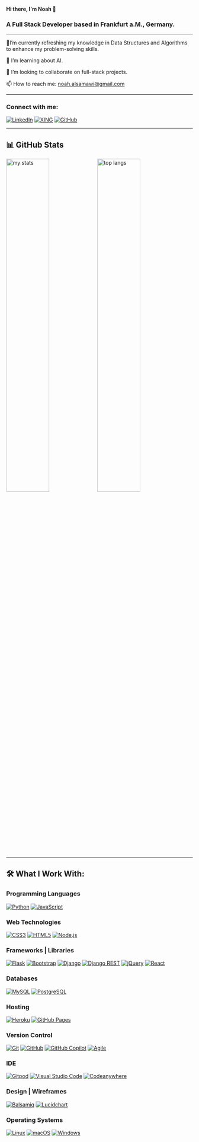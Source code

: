 #### Hi there, I'm Noah 👋 

### A Full Stack Developer based in Frankfurt a.M., Germany.

---

🔭I’m currently refreshing my knowledge in Data Structures and Algorithms to enhance my problem-solving skills.

🌱 I’m learning about AI.

🤝 I’m looking to collaborate on full-stack projects.

📫 How to reach me: noah.alsamawi@gmail.com

---

### Connect with me:

[![LinkedIn](https://img.shields.io/badge/-LINKEDIN-%230077B5?style=for-the-badge&logo=linkedin&logoColor=white)](https://www.linkedin.com/in/noah-al-samawi-058583197)
[![XING](https://img.shields.io/badge/-XING-%23232323?style=for-the-badge&logo=xing&logoColor=white)](https://www.xing.com/profile/Noah_AlSamawi/web_profiles)
[![GitHub](https://img.shields.io/badge/-GITHUB-%23F05F1F?style=for-the-badge&logo=github&logoColor=white)](https://github.com/Noah-Samawi)

---

## 📊 GitHub Stats

<img alt="my stats" align="center" width="48%" src="https://github-readme-stats.vercel.app/api?username=Noah-Samawi&show_icons=true" />
<img alt="top langs" align="center" width="48%" src="https://github-readme-stats.vercel.app/api/top-langs/?username=Noah-Samawi&layout=compact" />

---

## 🛠️ What I Work With:

### Programming Languages

[![Python](https://img.shields.io/badge/-Python-3776AB?style=for-the-badge&logo=python&logoColor=white)](https://www.python.org/)
[![JavaScript](https://img.shields.io/badge/-JavaScript-F7DF1E?style=for-the-badge&logo=javascript&logoColor=black)](https://developer.mozilla.org/en-US/docs/Web/JavaScript)

### Web Technologies

[![CSS3](https://img.shields.io/badge/-CSS3-1572B6?style=for-the-badge&logo=css3)](https://developer.mozilla.org/en-US/docs/Web/CSS)
[![HTML5](https://img.shields.io/badge/-HTML5-E34F26?style=for-the-badge&logo=html5&logoColor=white)](https://developer.mozilla.org/en-US/docs/Web/HTML)
[![Node.js](https://img.shields.io/badge/-Node.js-339933?style=for-the-badge&logo=node.js&logoColor=white)](https://nodejs.org/)

### Frameworks | Libraries

[![Flask](https://img.shields.io/badge/-Flask-000000?style=for-the-badge&logo=flask)](https://flask.palletsprojects.com/)
[![Bootstrap](https://img.shields.io/badge/-Bootstrap-7952B3?style=for-the-badge&logo=bootstrap&logoColor=white)](https://getbootstrap.com/)
[![Django](https://img.shields.io/badge/-Django-092E20?style=for-the-badge&logo=django)](https://www.djangoproject.com/)
[![Django REST](https://img.shields.io/badge/-Django%20REST-ff1709?style=for-the-badge&logo=django&logoColor=white)](https://www.django-rest-framework.org/)
[![jQuery](https://img.shields.io/badge/-jQuery-0769AD?style=for-the-badge&logo=jquery)](https://jquery.com/)
[![React](https://img.shields.io/badge/-React-61DAFB?style=for-the-badge&logo=react&logoColor=black)](https://reactjs.org/)

### Databases

[![MySQL](https://img.shields.io/badge/-MySQL-4479A1?style=for-the-badge&logo=mysql&logoColor=white)](https://www.mysql.com/)
[![PostgreSQL](https://img.shields.io/badge/-PostgreSQL-336791?style=for-the-badge&logo=postgresql&logoColor=white)](https://www.postgresql.org/)

### Hosting

[![Heroku](https://img.shields.io/badge/-Heroku-430098?style=for-the-badge&logo=heroku&logoColor=white)](https://www.heroku.com/)
[![GitHub Pages](https://img.shields.io/badge/-GitHub%20Pages-222222?style=for-the-badge&logo=github-pages&logoColor=white)](https://pages.github.com/)

### Version Control

[![Git](https://img.shields.io/badge/-Git-F05032?style=for-the-badge&logo=git&logoColor=white)](https://git-scm.com/)
[![GitHub](https://img.shields.io/badge/-GitHub-181717?style=for-the-badge&logo=github&logoColor=white)](https://github.com/)
[![GitHub Copilot](https://img.shields.io/badge/-GitHub%20Copilot-5C5C5C?style=for-the-badge&logo=github&logoColor=white)](https://github.com/features/copilot)
[![Agile](https://img.shields.io/badge/-Agile-0052CC?style=for-the-badge&logo=agile&logoColor=white)](https://www.atlassian.com/agile)

### IDE

[![Gitpod](https://img.shields.io/badge/-Gitpod-1AA6E4?style=for-the-badge&logo=gitpod&logoColor=white)](https://www.gitpod.io/)
[![Visual Studio Code](https://img.shields.io/badge/-VS%20Code-007ACC?style=for-the-badge&logo=visualstudiocode&logoColor=white)](https://code.visualstudio.com/)
[![Codeanywhere](https://img.shields.io/badge/-Codeanywhere-3B6EA5?style=for-the-badge&logo=codeanywhere&logoColor=white)](https://codeanywhere.com/)

### Design | Wireframes

[![Balsamiq](https://img.shields.io/badge/-Balsamiq-800000?style=for-the-badge&logo=balsamiq&logoColor=white)](https://balsamiq.com/)
[![Lucidchart](https://img.shields.io/badge/-Lucidchart-F9A828?style=for-the-badge&logo=lucidchart&logoColor=white)](https://www.lucidchart.com/)

### Operating Systems

[![Linux](https://img.shields.io/badge/-Linux-FCC624?style=for-the-badge&logo=linux&logoColor=black)](https://www.linux.org/)
[![macOS](https://img.shields.io/badge/-macOS-000000?style=for-the-badge&logo=apple&logoColor=white)](https://www.apple.com/macos/)
[![Windows](https://img.shields.io/badge/-Windows-0078D4?style=for-the-badge&logo=windows&logoColor=white)](https://www.microsoft.com/windows/)

